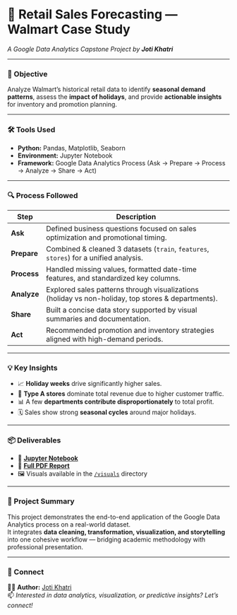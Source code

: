# 🧩 Retail Sales Forecasting — Walmart Case Study  
*A Google Data Analytics Capstone Project by **Joti Khatri***

---

### 🎯 Objective  
Analyze Walmart’s historical retail data to identify **seasonal demand patterns**, assess the **impact of holidays**, and provide **actionable insights** for inventory and promotion planning.

---

### 🛠️ Tools Used  
- **Python:** Pandas, Matplotlib, Seaborn  
- **Environment:** Jupyter Notebook  
- **Framework:** Google Data Analytics Process (Ask → Prepare → Process → Analyze → Share → Act)

---

### 🔍 Process Followed  
| Step | Description |
|------|--------------|
| **Ask** | Defined business questions focused on sales optimization and promotional timing. |
| **Prepare** | Combined & cleaned 3 datasets (`train`, `features`, `stores`) for a unified analysis. |
| **Process** | Handled missing values, formatted date-time features, and standardized key columns. |
| **Analyze** | Explored sales patterns through visualizations (holiday vs non-holiday, top stores & departments). |
| **Share** | Built a concise data story supported by visual summaries and documentation. |
| **Act** | Recommended promotion and inventory strategies aligned with high-demand periods. |

---

### 💡 Key Insights  
- 📈 **Holiday weeks** drive significantly higher sales.  
- 🏬 **Type A stores** dominate total revenue due to higher customer traffic.  
- 📊 A few **departments contribute disproportionately** to total profit.  
- 🗓️ Sales show strong **seasonal cycles** around major holidays.

---

### 📦 Deliverables  
- 📓 [**Jupyter Notebook**](https://github.com/jotiharesh/walmart-retail-sales-forecasting/blob/main/Walmart_Sales_Forecasting.ipynb)  
- 📘 [**Full PDF Report**](https://github.com/jotiharesh/walmart-retail-sales-forecasting/blob/main/Walmart_Sales_Forecasting_Case_Study.pdf)  
- 🖼️ Visuals available in the [`/visuals`](https://github.com/jotiharesh/walmart-retail-sales-forecasting/tree/main/Visuals) directory  

---

### 🧠 Project Summary  
This project demonstrates the end-to-end application of the Google Data Analytics process on a real-world dataset.  
It integrates **data cleaning, transformation, visualization, and storytelling** into one cohesive workflow — bridging academic methodology with professional presentation.

---

### 🔗 Connect  
👩‍💻 **Author:** [Joti Khatri](https://www.linkedin.com/in/joti-khatri-86658923b/)  
📫 *Interested in data analytics, visualization, or predictive insights? Let’s connect!*  

